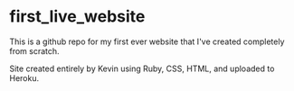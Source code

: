 # first_live_website

This is a github repo for my first ever website that I've created completely from scratch. 

Site created entirely by Kevin using Ruby, CSS, HTML, and uploaded to Heroku. 
